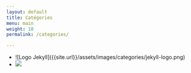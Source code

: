 ```yaml
---
layout: default
title: Catégories
menu: main
weight: 10
permalink: /categories/

---
```



<div>
<ul>
<li>
![Logo Jekyll]({{site.url}}/assets/images/categories/jekyll-logo.png)
</li>
<li>
<img src="{{site.url}}/assets/images/categories/jekyll-logo.png" />
</li>
</ul>
</div>
<div>
</div>

